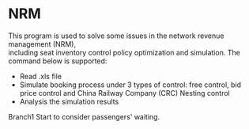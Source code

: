 # NRM
This program is used to solve some issues in the network revenue management (NRM),   
including seat inventory control policy optimization and simulation.
The command below is supported:
* Read .xls file 
* Simulate booking process under 3 types of control: free control, bid price control and China Railway Company (CRC) Nesting control
* Analysis the simulation results

Branch1
Start to consider passengers' waiting.